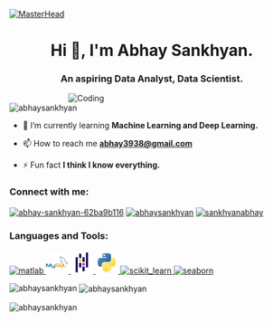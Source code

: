 [![MasterHead](https://www.bing.com/images/search?view=detailV2&ccid=TVl7Ubir&id=0A31D7A4576CC0620BBAD9E4D39C3B4BB66A2153&thid=OIP.TVl7UbirUh89X6PxR3ZXpgHaFj&mediaurl=https%3a%2f%2fi.pinimg.com%2foriginals%2fb7%2f43%2f52%2fb743527a755c9e382579da4eb63c03d1.gif&exph=600&expw=800&q=hello+coder+gif&simid=608004152291306483&FORM=IRPRST&ck=E1089D8AC4229E8AE67793577C7608E8&selectedIndex=1&ajaxhist=0&ajaxserp=0)](https://abhaysankhyan.io)
<h1 align="center">Hi 👋, I'm Abhay Sankhyan.</h1>
<h3 align="center">An aspiring Data Analyst, Data Scientist.</h3>
<img align="right" alt="Coding" width="400" src="https://www.bing.com/images/search?view=detailV2&ccid=ll%2bscmZr&id=6E279A11FBB0BFD3CAC912B61FD21D3D6D56CF87&thid=OIP.ll-scmZrOVNMKFD3clWYEAHaFj&mediaurl=https%3a%2f%2fi.pinimg.com%2foriginals%2fa5%2f35%2f60%2fa53560c8088900e266880f779dacced7.gif&exph=600&expw=800&q=animated+coder+images&simid=608037627267455665&FORM=IRPRST&ck=0EF00A3F6BB9C8F18811603A31773CCF&selectedIndex=113&ajaxhist=0&ajaxserp=0">

<p align="left"> <img src="https://komarev.com/ghpvc/?username=abhaysankhyan&label=Profile%20views&color=0e75b6&style=flat" alt="abhaysankhyan" /> </p>

- 🌱 I’m currently learning **Machine Learning and Deep Learning.**

- 📫 How to reach me **abhay3938@gmail.com**

- ⚡ Fun fact **I think I know everything.**

<h3 align="left">Connect with me:</h3>
<p align="left">
<a href="https://linkedin.com/in/abhay-sankhyan-62ba9b116" target="blank"><img align="center" src="https://raw.githubusercontent.com/rahuldkjain/github-profile-readme-generator/master/src/images/icons/Social/linked-in-alt.svg" alt="abhay-sankhyan-62ba9b116" height="30" width="40" /></a>
<a href="https://kaggle.com/abhaysankhyan" target="blank"><img align="center" src="https://raw.githubusercontent.com/rahuldkjain/github-profile-readme-generator/master/src/images/icons/Social/kaggle.svg" alt="abhaysankhyan" height="30" width="40" /></a>
<a href="https://instagram.com/sankhyanabhay" target="blank"><img align="center" src="https://raw.githubusercontent.com/rahuldkjain/github-profile-readme-generator/master/src/images/icons/Social/instagram.svg" alt="sankhyanabhay" height="30" width="40" /></a>
</p>

<h3 align="left">Languages and Tools:</h3>
<p align="left"> <a href="https://www.mathworks.com/" target="_blank" rel="noreferrer"> <img src="https://upload.wikimedia.org/wikipedia/commons/2/21/Matlab_Logo.png" alt="matlab" width="40" height="40"/> </a> <a href="https://www.mysql.com/" target="_blank" rel="noreferrer"> <img src="https://raw.githubusercontent.com/devicons/devicon/master/icons/mysql/mysql-original-wordmark.svg" alt="mysql" width="40" height="40"/> </a> <a href="https://pandas.pydata.org/" target="_blank" rel="noreferrer"> <img src="https://raw.githubusercontent.com/devicons/devicon/2ae2a900d2f041da66e950e4d48052658d850630/icons/pandas/pandas-original.svg" alt="pandas" width="40" height="40"/> </a> <a href="https://www.python.org" target="_blank" rel="noreferrer"> <img src="https://raw.githubusercontent.com/devicons/devicon/master/icons/python/python-original.svg" alt="python" width="40" height="40"/> </a> <a href="https://scikit-learn.org/" target="_blank" rel="noreferrer"> <img src="https://upload.wikimedia.org/wikipedia/commons/0/05/Scikit_learn_logo_small.svg" alt="scikit_learn" width="40" height="40"/> </a> <a href="https://seaborn.pydata.org/" target="_blank" rel="noreferrer"> <img src="https://seaborn.pydata.org/_images/logo-mark-lightbg.svg" alt="seaborn" width="40" height="40"/> </a> </p>

<p><img align="left" src="https://github-readme-stats.vercel.app/api/top-langs?username=abhaysankhyan&show_icons=true&locale=en&layout=compact" alt="abhaysankhyan" /></p>

<p>&nbsp;<img align="center" src="https://github-readme-stats.vercel.app/api?username=abhaysankhyan&show_icons=true&locale=en" alt="abhaysankhyan" /></p>

<p><img align="center" src="https://github-readme-streak-stats.herokuapp.com/?user=abhaysankhyan&" alt="abhaysankhyan" /></p>
